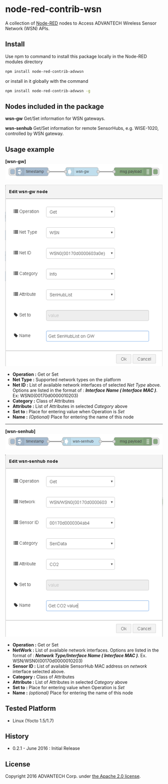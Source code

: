 # node-red-contrib-wsn
A collection of [Node-RED](http://nodered.org) nodes to Access ADVANTECH  Wireless Sensor Network (WSN) APIs.

## Install
Use npm to command to install this package locally in the Node-RED modules directory
```bash
npm install node-red-contrib-advwsn 
```
or install in it globally with the command
```bash
npm install node-red-contrib-advwsn -g 
```

## Nodes included in the package
**wsn-gw** Get/Set information for WSN gateways.

**wsn-senhub** Get/Set information for remote SensorHubs, e.g. WISE-1020, controlled by WSN gateway.

## Usage example
**[wsn-gw]**
![Flow_wsn-gw](./png/Flow_wsn-gw.png)

![Edit_wsn-gw](./png/Edit_wsn-gw.png)

- **Operation :** Get or Set
- **Net Type :** Supported network types on the platform
- **Net ID :** List of available network interfaces of selected *Net Type* above. Options are listed in the format of : ***Interface Name ( Interface MAC )***. Ex: WSN0(00170d0000010203)
- **Category :** Class of Attributes
- **Attribute :** List of Attributes in selected *Category* above
- **Set to :** Place for entering value when Operation is *Set*
- **Name :** *(Optional)* Place for entering the name of this node

---
**[wsn-senhub]**
![Flow_wsn-senhub](./png/Flow_wsn-senhub.png)

![Edit_wsn-senhub](./png/Edit_wsn-senhub.png)

- **Operation :** Get or Set
- **NetWork :** List of available network interfaces. Options are listed in the format of : ***Network Type/Interface Name ( Interface MAC )***. Ex. WSN/WSN0(00170d0000010203)
- **Sensor ID :** List of available SensorHub MAC address on *network* interface selected above.
- **Category :** Class of Attributes
- **Attribute :** List of Attributes in selected *Category* above
- **Set to :** Place for entering value when Operation is *Set*
- **Name :** *(optional)* Place for entering the name of this node

## Tested Platform 
- Linux (Yocto 1.5/1.7)
 
## History
- 0.2.1 - June 2016 : Initial Release

## License
Copyright 2016 ADVANTECH Corp. under [the Apache 2.0 license](LICENSE).